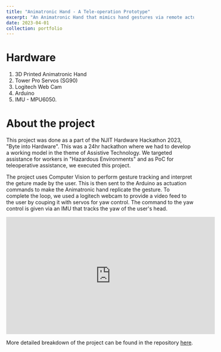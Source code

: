 ```yaml
---
title: "Animatronic Hand - A Tele-operation Prototype"
excerpt: "An Animatronic Hand that mimics hand gestures via remote actuation commands. Done during the NJIT Hardware Hackathon, Byte into Hardware. <br/><br/><img src='/images/Archi.png' height='100'>"
date: 2023-04-01
collection: portfolio
---
```


Hardware
===
1. 3D Printed Animatronic Hand
2. Tower Pro Servos (SG90)
3. Logitech Web Cam
4. Arduino
5. IMU - MPU6050.

About the project
===
This project was done as a part of the NJIT Hardware Hackathon 2023, "Byte into Hardware". This was a 24hr hackathon where we had to develop a working model in the theme of Assistive Technology. We targeted assistance for workers in "Hazardous Environments" and as PoC for teleoperative assistance, we executed this project.

The project uses Computer Vision to perform gesture tracking and interpret the geture made by the user. This is then sent to the Arduino as actuation commands to make the Animatronic hand replicate the gesture.
To complete the loop, we used a logitech webcam to provide a video feed to the user by couping it with servos for yaw control. The command to the yaw control is given via an IMU that tracks the yaw of the user's head.


<iframe width="560" height="315" src="https://www.youtube.com/embed/Sb4F23Tmr3c?si=DhgsqGnh2qYovL29" title="YouTube video player" frameborder="0" allow="accelerometer; autoplay; clipboard-write; encrypted-media; gyroscope; picture-in-picture; web-share" allowfullscreen></iframe>


More detailed breakdown of the project can be found in the repository [here](https://github.com/govind-aadithya/Animetronic-Hand).
